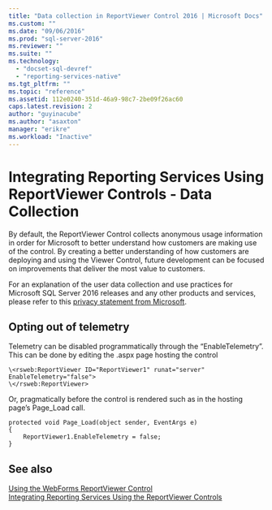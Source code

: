 ```yaml
---
title: "Data collection in ReportViewer Control 2016 | Microsoft Docs"
ms.custom: ""
ms.date: "09/06/2016"
ms.prod: "sql-server-2016"
ms.reviewer: ""
ms.suite: ""
ms.technology: 
  - "docset-sql-devref"
  - "reporting-services-native"
ms.tgt_pltfrm: ""
ms.topic: "reference"
ms.assetid: 112e0240-351d-46a9-98c7-2be09f26ac60
caps.latest.revision: 2
author: "guyinacube"
ms.author: "asaxton"
manager: "erikre"
ms.workload: "Inactive"
---
```

# Integrating Reporting Services Using ReportViewer Controls - Data Collection
By default, the ReportViewer Control collects anonymous usage information in order for Microsoft to better understand how customers are making use of the control. By creating a better understanding of how customers are deploying and using the Viewer Control, future development can be focused on improvements that deliver the most value to customers.

For an explanation of the user data collection and use practices for Microsoft SQL Server 2016 releases and any other products and services, please refer to this [privacy statement from Microsoft](https://www.microsoft.com/EN-US/privacystatement/SQLServer/Default.aspx).

## Opting out of telemetry

Telemetry can be disabled programmatically through the “EnableTelemetry”. This can be done by editing the .aspx page hosting the control

```
\<rsweb:ReportViewer ID="ReportViewer1" runat="server" EnableTelemetry="false">
\</rsweb:ReportViewer>
```

Or, pragmatically before the control is rendered such as in the hosting page’s Page_Load call.
    
```
protected void Page_Load(object sender, EventArgs e)
{
    ReportViewer1.EnableTelemetry = false;
}
```
## See also

[Using the WebForms ReportViewer Control](../../reporting-services/application-integration/using-the-webforms-reportviewer-control.md)  
[Integrating Reporting Services Using the ReportViewer Controls](../../reporting-services/application-integration/integrating-reporting-services-using-reportviewer-controls.md) 



